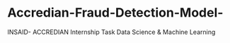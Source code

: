# Accredian-Fraud-Detection-Model-
INSAID- ACCREDIAN Internship Task Data Science &amp; Machine Learning
